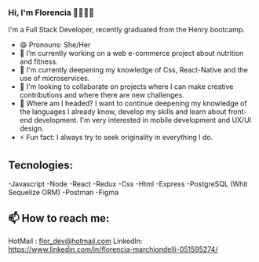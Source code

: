 ### Hi, I'm Florencia 👋👩🏼‍💻
I'm a Full Stack Developer, recently graduated from the Henry bootcamp.
- 😄 Pronouns: She/Her
- 🔭  I’m currently working on a web e-commerce project about nutrition and fitness.
- 🌱  I'm currently deepening my knowledge of Css, React-Native and the use of microservices.
- 👯  I'm looking to collaborate on projects where I can make creative contributions and where there are new challenges.
- 🚀  Where am I headed? I want to continue deepening my knowledge of the languages I already know, develop my skills and learn about front-end development. I'm very interested in mobile development and UX/UI design.
- ⚡ Fun fact:  I always try to seek originality in everything I do.
## Tecnologies: 
-Javascript
-Node
-React
-Redux
-Css
-Html
-Express
-PostgreSQL (Whit Sequelize ORM)
-Postman
-Figma

## 📫 How to reach me: 
HotMail : flor_dev@hotmail.com
LinkedIn: https://www.linkedin.com/in/florencia-marchiondelli-051595274/



<!--
**FlorMarchion/FlorMarchion** is a ✨ _special_ ✨ repository because its `README.md` (this file) appears on your GitHub profile.

-->
